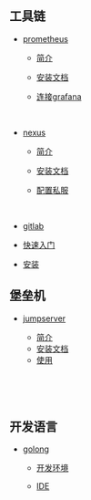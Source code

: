 ##           工具链 



* [prometheus]()

  * [ 简介](prometheus/简介.md)

  * [安装文档](prometheus/install.md)

  * [连接grafana](promeetheus/graph)​  

    ​            

* [nexus]()

  * [简介](nexus/introduce.md)

  * [安装文档](nexus/install.md)

  * [配置私服](nexus/私服.md)

    ​         ​                                


*  [gitlab]()
  * [快速入门](gitlab/introduction.md)
  * [安装](gitlab/install.md)

##           堡垒机



* [jumpserver]()

  * [简介](jumpserver/介绍.md)
  * [安装文档](jumpserver/安装.md)
  * [使用](jumpserver/use.md)

  ​             

​            

##  开发语言



* [golong]()

  * [开发环境]()

  * [IDE]()


​                      

​                         

​             





